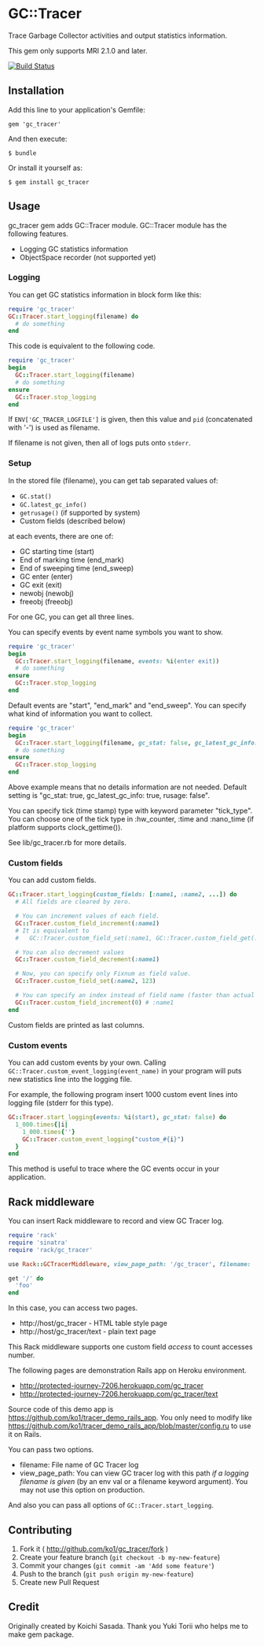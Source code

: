 # GC::Tracer

Trace Garbage Collector activities and output statistics information.

This gem only supports MRI 2.1.0 and later.

[![Build Status](https://travis-ci.org/ko1/gc_tracer.svg)](https://travis-ci.org/ko1/gc_tracer)

## Installation

Add this line to your application's Gemfile:

    gem 'gc_tracer'

And then execute:

    $ bundle

Or install it yourself as:

    $ gem install gc_tracer

## Usage

gc_tracer gem adds GC::Tracer module. GC::Tracer module has the following features.

- Logging GC statistics information
- ObjectSpace recorder (not supported yet)

### Logging

You can get GC statistics information in block form like this:

```ruby
require 'gc_tracer'
GC::Tracer.start_logging(filename) do
  # do something
end
```

This code is equivalent to the following code.

```ruby
require 'gc_tracer'
begin
  GC::Tracer.start_logging(filename)
  # do something
ensure
  GC::Tracer.stop_logging
end
```

If `ENV['GC_TRACER_LOGFILE']` is given, then this value and `pid` (concatenated with '-') is used as filename.

If filename is not given, then all of logs puts onto `stderr`.

### Setup

In the stored file (filename), you can get tab separated values of:

* `GC.stat()`
* `GC.latest_gc_info()`
* `getrusage()` (if supported by system)
* Custom fields (described below)

at each events, there are one of:

* GC starting time (start)
* End of marking time (end_mark)
* End of sweeping time (end_sweep)
* GC enter (enter)
* GC exit (exit)
* newobj (newobj)
* freeobj (freeobj)

For one GC, you can get all three lines.

You can specify events by event name symbols you want to show.

```ruby
require 'gc_tracer'
begin
  GC::Tracer.start_logging(filename, events: %i(enter exit))
  # do something
ensure
  GC::Tracer.stop_logging
end
```

Default events are "start", "end_mark" and "end_sweep". You can specify
what kind of information you want to collect.

```ruby
require 'gc_tracer'
begin
  GC::Tracer.start_logging(filename, gc_stat: false, gc_latest_gc_info: false, rusage: false)
  # do something
ensure
  GC::Tracer.stop_logging
end
```

Above example means that no details information are not needed. Default
setting is "gc_stat: true, gc_latest_gc_info: true, rusage: false".

You can specify tick (time stamp) type with keyword parameter
"tick_type". You can choose one of the tick type in :hw_counter, :time
and :nano_time (if platform supports clock_gettime()).

See lib/gc_tracer.rb for more details.

### Custom fields

You can add custom fields.

```ruby
GC::Tracer.start_logging(custom_fields: [:name1, :name2, ...]) do
  # All fields are cleared by zero.

  # You can increment values of each field.
  GC::Tracer.custom_field_increment(:name1)
  # It is equivalent to
  #   GC::Tracer.custom_field_set(:name1, GC::Tracer.custom_field_get(:name1))

  # You can also decrement values
  GC::Tracer.custom_field_decrement(:name1)

  # Now, you can specify only Fixnum as field value.
  GC::Tracer.custom_field_set(:name2, 123)

  # You can specify an index instead of field name (faster than actual name)
  GC::Tracer.custom_field_increment(0) # :name1
end
```

Custom fields are printed as last columns.

### Custom events

You can add custom events by your own. Calling
`GC::Tracer.custom_event_logging(event_name)` in your program will puts
new statistics line into the logging file.

For example, the following program insert 1000 custom event lines into
logging file (stderr for this type).

```ruby
GC::Tracer.start_logging(events: %i(start), gc_stat: false) do
  1_000.times{|i|
    1_000.times{''}
    GC::Tracer.custom_event_logging("custom_#{i}")
  }
end
```

This method is useful to trace where the GC events occur in your
application.


## Rack middleware

You can insert Rack middleware to record and view GC Tracer log.

```ruby
require 'rack'
require 'sinatra'
require 'rack/gc_tracer'

use Rack::GCTracerMiddleware, view_page_path: '/gc_tracer', filename: 'logging_file_name'

get '/' do
  'foo'
end
```

In this case, you can access two pages.

* http://host/gc_tracer - HTML table style page
* http://host/gc_tracer/text - plain text page

This Rack middleware supports one custom field *access* to count accesses number.

The following pages are demonstration Rails app on Heroku environment.

* http://protected-journey-7206.herokuapp.com/gc_tracer
* http://protected-journey-7206.herokuapp.com/gc_tracer/text

Source code of this demo app is https://github.com/ko1/tracer_demo_rails_app.
You only need to modify like https://github.com/ko1/tracer_demo_rails_app/blob/master/config.ru to use it on Rails.

You can pass two options.

* filename: File name of GC Tracer log
* view_page_path: You can view GC tracer log with this path *if a logging filename is given* (by an env val or a filename keyword argument). You may not use this option on production.

And also you can pass all options of `GC::Tracer.start_logging`.

## Contributing

1. Fork it ( http://github.com/ko1/gc_tracer/fork )
2. Create your feature branch (`git checkout -b my-new-feature`)
3. Commit your changes (`git commit -am 'Add some feature'`)
4. Push to the branch (`git push origin my-new-feature`)
5. Create new Pull Request


## Credit

Originally created by Koichi Sasada.
Thank you Yuki Torii who helps me to make gem package.

